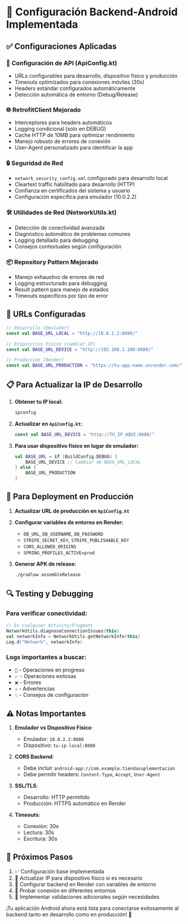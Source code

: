 # 🚀 Configuración Backend-Android Implementada

## ✅ Configuraciones Aplicadas

### 📱 **Configuración de API (ApiConfig.kt)**
- URLs configurables para desarrollo, dispositivo físico y producción
- Timeouts optimizados para conexiones móviles (30s)
- Headers estándar configurados automáticamente
- Detección automática de entorno (Debug/Release)

### 🌐 **RetrofitClient Mejorado**
- Interceptores para headers automáticos
- Logging condicional (solo en DEBUG)
- Cache HTTP de 10MB para optimizar rendimiento
- Manejo robusto de errores de conexión
- User-Agent personalizado para identificar la app

### 🔒 **Seguridad de Red**
- `network_security_config.xml` configurado para desarrollo local
- Cleartext traffic habilitado para desarrollo (HTTP)
- Confianza en certificados del sistema y usuario
- Configuración específica para emulador (10.0.2.2)

### 🛠 **Utilidades de Red (NetworkUtils.kt)**
- Detección de conectividad avanzada
- Diagnóstico automático de problemas comunes
- Logging detallado para debugging
- Consejos contextuales según configuración

### 📦 **Repository Pattern Mejorado**
- Manejo exhaustivo de errores de red
- Logging estructurado para debugging
- Result pattern para manejo de estados
- Timeouts específicos por tipo de error

## 🔧 **URLs Configuradas**

```kotlin
// Desarrollo (Emulador)
const val BASE_URL_LOCAL = "http://10.0.2.2:8080/"

// Dispositivo Físico (cambiar IP)
const val BASE_URL_DEVICE = "http://192.168.1.100:8080/"

// Producción (Render)
const val BASE_URL_PRODUCTION = "https://tu-app-name.onrender.com/"
```

## 📋 **Para Actualizar la IP de Desarrollo**

1. **Obtener tu IP local:**
   ```bash
   ipconfig
   ```

2. **Actualizar en `ApiConfig.kt`:**
   ```kotlin
   const val BASE_URL_DEVICE = "http://TU_IP_AQUI:8080/"
   ```

3. **Para usar dispositivo físico en lugar de emulador:**
   ```kotlin
   val BASE_URL = if (BuildConfig.DEBUG) {
       BASE_URL_DEVICE // Cambiar de BASE_URL_LOCAL
   } else {
       BASE_URL_PRODUCTION
   }
   ```

## 🚀 **Para Deployment en Producción**

1. **Actualizar URL de producción en `ApiConfig.kt`**
2. **Configurar variables de entorno en Render:**
   - `DB_URL`, `DB_USERNAME`, `DB_PASSWORD`
   - `STRIPE_SECRET_KEY`, `STRIPE_PUBLISHABLE_KEY`
   - `CORS_ALLOWED_ORIGINS`
   - `SPRING_PROFILES_ACTIVE=prod`

3. **Generar APK de release:**
   ```bash
   ./gradlew assembleRelease
   ```

## 🔍 **Testing y Debugging**

### Para verificar conectividad:
```kotlin
// En cualquier Activity/Fragment
NetworkUtils.diagnoseConnectionIssues(this)
val networkInfo = NetworkUtils.getNetworkInfo(this)
Log.d("Network", networkInfo)
```

### Logs importantes a buscar:
- `🔄` - Operaciones en progreso
- `✅` - Operaciones exitosas  
- `❌` - Errores
- `⚠️` - Advertencias
- `💡` - Consejos de configuración

## ⚠️ **Notas Importantes**

1. **Emulador vs Dispositivo Físico**: 
   - Emulador: `10.0.2.2:8080`
   - Dispositivo: `tu-ip-local:8080`

2. **CORS Backend**: 
   - Debe incluir `android-app://com.example.tiendasuplementacion`
   - Debe permitir headers: `Content-Type`, `Accept`, `User-Agent`

3. **SSL/TLS**:
   - Desarrollo: HTTP permitido
   - Producción: HTTPS automático en Render

4. **Timeouts**:
   - Conexión: 30s
   - Lectura: 30s  
   - Escritura: 30s

## 🎯 **Próximos Pasos**

1. ✅ Configuración base implementada
2. 🔄 Actualizar IP para dispositivo físico si es necesario
3. 🔄 Configurar backend en Render con variables de entorno
4. 🔄 Probar conexión en diferentes entornos
5. 🔄 Implementar validaciones adicionales según necesidades

¡Tu aplicación Android ahora está lista para conectarse exitosamente al backend tanto en desarrollo como en producción! 🚀
